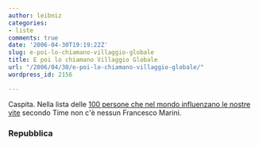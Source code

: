 ```yaml
---
author: leibniz
categories:
- liste
comments: true
date: '2006-04-30T19:19:22Z'
slug: e-poi-lo-chiamano-villaggio-globale
title: E poi lo chiamano Villaggio Globale
url: "/2006/04/30/e-poi-lo-chiamano-villaggio-globale/"
wordpress_id: 2156

---
```

Caspita. Nella lista delle [100 persone che nel mondo influenzano le nostre vite](https://www.repubblica.it/2006/04/sezioni/esteri/time-100-influenti/time-100-influenti/time-100-influenti.html) secondo Time non c'è nessun Francesco Marini.


### Repubblica
